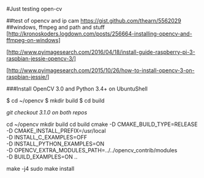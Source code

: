 #Just testing open-cv

##test of opencv and ip cam
https://gist.github.com/thearn/5562029
##windows, ffmpeg and path and stuff
[http://kronoskoders.logdown.com/posts/256664-installing-opencv-and-ffmpeg-on-windows]

[http://www.pyimagesearch.com/2016/04/18/install-guide-raspberry-pi-3-raspbian-jessie-opencv-3/]

[http://www.pyimagesearch.com/2015/10/26/how-to-install-opencv-3-on-raspbian-jessie/]

###Install OpenCV 3.0 and Python 3.4+ on UbuntuShell

$ cd ~/opencv
$ mkdir build
$ cd build

*git checkout 3.1.0 on both repos*

cd ~/opencv
mkdir build
cd build
cmake -D CMAKE_BUILD_TYPE=RELEASE \
	-D CMAKE_INSTALL_PREFIX=/usr/local \
	-D INSTALL_C_EXAMPLES=OFF \
	-D INSTALL_PYTHON_EXAMPLES=ON \
	-D OPENCV_EXTRA_MODULES_PATH=../../opencv_contrib/modules \
	-D BUILD_EXAMPLES=ON ..

make -j4
sudo make install